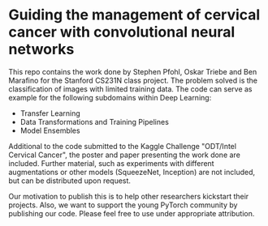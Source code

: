 # Guiding the management of cervical cancer with convolutional neural networks

This repo contains the work done by Stephen Pfohl, Oskar Triebe and Ben Marafino for the Stanford CS231N class project. 
The problem solved is the classification of images with limited training data. The code can serve as example for the following subdomains within Deep Learning:

* Transfer Learning
* Data Transformations and Training Pipelines
* Model Ensembles

Additional to the code submitted to the Kaggle Challenge "ODT/Intel Cervical Cancer", the poster and paper presenting the work done are included.
Further material, such as experiments with different augmentations or other models (SqueezeNet, Inception) are not included, but can be distributed upon request.

Our motivation to publish this is to help other researchers kickstart their projects. Also, we want to support the young PyTorch community by publishing our code. Please feel free to use under appropriate attribution.